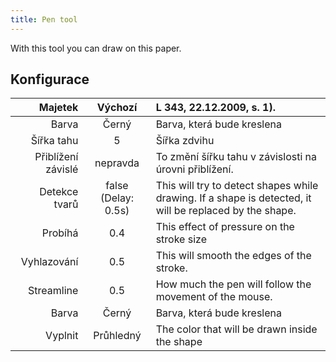 ```yaml
---
title: Pen tool
---
```


With this tool you can draw on this paper.

## Konfigurace

|            Majetek |                                 Výchozí                                | L 343, 22.12.2009, s. 1).                                               |
| -----------------: | :--------------------------------------------------------------------: | :-------------------------------------------------------------------------------------------------------------------------------------- |
|              Barva |                                  Černý                                 | Barva, která bude kreslena                                                                                                              |
|         Šířka tahu |                                    5                                   | Šířka zdvihu                                                                                                                            |
| Přiblížení závislé |                                nepravda                                | To změní šířku tahu v závislosti na úrovni přiblížení.                                                                  |
|      Detekce tvarů | false (Delay: 0.5s) | This will try to detect shapes while drawing. If a shape is detected, it will be replaced by the shape. |
|            Probíhá |                           0.4                          | This effect of pressure on the stroke size                                                                                              |
|        Vyhlazování |                           0.5                          | This will smooth the edges of the stroke.                                                                               |
|         Streamline |                           0.5                          | How much the pen will follow the movement of the mouse.                                                                 |
|              Barva |                                  Černý                                 | Barva, která bude kreslena                                                                                                              |
|            Vyplnit |                                Průhledný                               | The color that will be drawn inside the shape                                                                                           |
